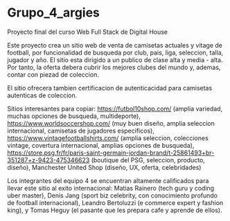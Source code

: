 # Grupo_4_argies
Proyecto final del curso Web Full Stack de Digital House

Este proyecto crea un sitio web de venta de camisetas actuales y vitage de football, por funcionalidad de busqueda por club, pais, liga, seleccion, talla, jugador y año. El sitio esta dirigido a un publico de clase alta y media - alta. Por tanto, la oferta debera cubrir los mejores clubes del mundo y, ademas, contar con piezad de coleccion.

El sitio ofrecera tambien certificacion de autenticacidad para camisetas autenticas de coleccion.

Sitios interesantes para copiar: https://futbol10shop.com/ (amplia variedad, muchas opciones de busqueda, multideporte), https://www.worldsoccershop.com/ (muy buen diseño, amplia seleccion internacional, camisetas de jugadores especificos), https://www.vintagefootballshirts.com/ (amplia seleccion, colecciones vintage, covertura internacional, amplias opciones de busqueda), https://store.psg.fr/fr/paris-saint-germain-jordan-brand/t-25861493+br-351287+z-9423-475346623 (boutique del PSG, seleccion, producto, diseño), Manchester United Shop (diseño, UX, oferta, celebridades)

Los integrantes del equipo 4 se encuentran altamente calificados para llevar este sitio al exito internacional: Matias Rainero (tech guru y coding uber master), Denis Jang (sport biz celebrity, con conocimiento profundo de football internacional), Leandro Bertoluzzi (e commerce expert y fashion king), y Tomas Heguy (el pasante que les prepara cafe y aprende de ellos).
